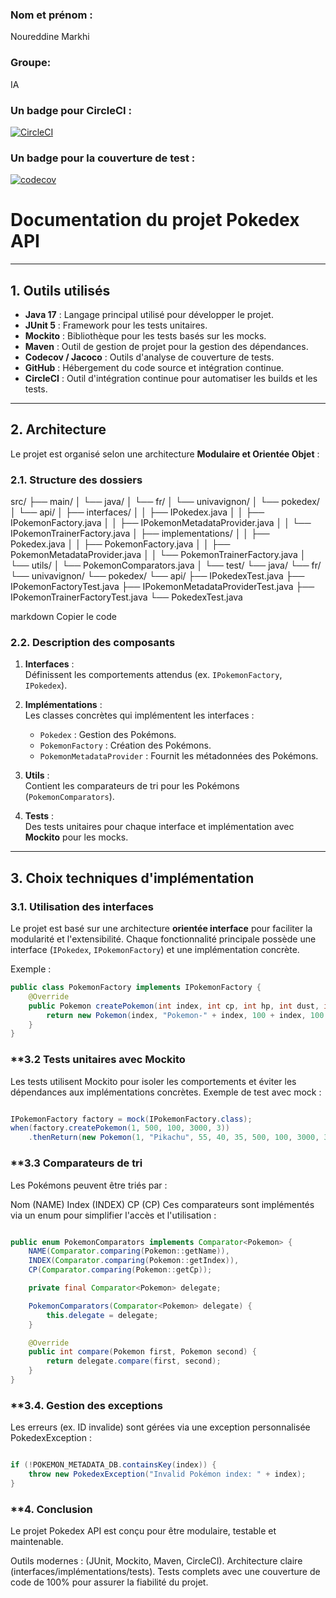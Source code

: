 ### Nom et prénom : 
Noureddine Markhi 
### Groupe: 
IA
### Un badge pour CircleCI :
[![CircleCI](https://dl.circleci.com/status-badge/img/circleci/EhXjGu6NS4af4Q4T46kqk4/JDLGy8q4t2ehBvrgtSPBth/tree/main.svg?style=svg)](https://dl.circleci.com/status-badge/redirect/circleci/EhXjGu6NS4af4Q4T46kqk4/JDLGy8q4t2ehBvrgtSPBth/tree/main)
### Un badge pour la couverture de test :
[![codecov](https://codecov.io/gh/NoureddineMarkhi/ceri-m1-techniques-de-test/branch/main/graph/badge.svg)](https://codecov.io/gh/NoureddineMarkhi/ceri-m1-techniques-de-test)

# Documentation du projet **Pokedex API**

---

## **1. Outils utilisés**

- **Java 17** : Langage principal utilisé pour développer le projet.
- **JUnit 5** : Framework pour les tests unitaires.
- **Mockito** : Bibliothèque pour les tests basés sur les mocks.
- **Maven** : Outil de gestion de projet pour la gestion des dépendances.
- **Codecov / Jacoco** : Outils d'analyse de couverture de tests.
- **GitHub** : Hébergement du code source et intégration continue.
- **CircleCI** : Outil d'intégration continue pour automatiser les builds et les tests.

---

## **2. Architecture**

Le projet est organisé selon une architecture **Modulaire et Orientée Objet** :

### **2.1. Structure des dossiers**

src/ ├── main/ │ └── java/ │ └── fr/ │ └── univavignon/ │ └── pokedex/ │ └── api/ │ ├── interfaces/ │ │ ├── IPokedex.java │ │ ├── IPokemonFactory.java │ │ ├── IPokemonMetadataProvider.java │ │ └── IPokemonTrainerFactory.java │ ├── implementations/ │ │ ├── Pokedex.java │ │ ├── PokemonFactory.java │ │ ├── PokemonMetadataProvider.java │ │ └── PokemonTrainerFactory.java │ └── utils/ │ └── PokemonComparators.java │ └── test/ └── java/ └── fr/ └── univavignon/ └── pokedex/ └── api/ ├── IPokedexTest.java ├── IPokemonFactoryTest.java ├── IPokemonMetadataProviderTest.java ├── IPokemonTrainerFactoryTest.java └── PokedexTest.java

markdown
Copier le code

### **2.2. Description des composants**

1. **Interfaces** :  
   Définissent les comportements attendus (ex. `IPokemonFactory`, `IPokedex`).

2. **Implémentations** :  
   Les classes concrètes qui implémentent les interfaces :
    - `Pokedex` : Gestion des Pokémons.
    - `PokemonFactory` : Création des Pokémons.
    - `PokemonMetadataProvider` : Fournit les métadonnées des Pokémons.

3. **Utils** :  
   Contient les comparateurs de tri pour les Pokémons (`PokemonComparators`).

4. **Tests** :  
   Des tests unitaires pour chaque interface et implémentation avec **Mockito** pour les mocks.

---

## **3. Choix techniques d'implémentation**

### **3.1. Utilisation des interfaces**
Le projet est basé sur une architecture **orientée interface** pour faciliter la modularité et l'extensibilité. Chaque fonctionnalité principale possède une interface (`IPokedex`, `IPokemonFactory`) et une implémentation concrète.

Exemple :
```java
public class PokemonFactory implements IPokemonFactory {
    @Override
    public Pokemon createPokemon(int index, int cp, int hp, int dust, int candy) {
        return new Pokemon(index, "Pokemon-" + index, 100 + index, 100 + index, 100 + index, cp, hp, dust, candy, 0.0);
    }
}
```

### **3.2 Tests unitaires avec Mockito
Les tests utilisent Mockito pour isoler les comportements et éviter les dépendances aux implémentations concrètes.
Exemple de test avec mock :

```java

IPokemonFactory factory = mock(IPokemonFactory.class);
when(factory.createPokemon(1, 500, 100, 3000, 3))
    .thenReturn(new Pokemon(1, "Pikachu", 55, 40, 35, 500, 100, 3000, 3, 80.0));

```

### **3.3 Comparateurs de tri
Les Pokémons peuvent être triés par :

Nom (NAME)
Index (INDEX)
CP (CP)
Ces comparateurs sont implémentés via un enum pour simplifier l'accès et l'utilisation :

``` java

public enum PokemonComparators implements Comparator<Pokemon> {
    NAME(Comparator.comparing(Pokemon::getName)),
    INDEX(Comparator.comparing(Pokemon::getIndex)),
    CP(Comparator.comparing(Pokemon::getCp));

    private final Comparator<Pokemon> delegate;

    PokemonComparators(Comparator<Pokemon> delegate) {
        this.delegate = delegate;
    }

    @Override
    public int compare(Pokemon first, Pokemon second) {
        return delegate.compare(first, second);
    }
}
```
### **3.4. Gestion des exceptions
Les erreurs (ex. ID invalide) sont gérées via une exception personnalisée PokedexException :

```java

if (!POKEMON_METADATA_DB.containsKey(index)) {
    throw new PokedexException("Invalid Pokémon index: " + index);
}
```

### **4. Conclusion
Le projet Pokedex API est conçu pour être modulaire, testable et maintenable.

Outils modernes : (JUnit, Mockito, Maven, CircleCI).
Architecture claire (interfaces/implémentations/tests).
Tests complets avec une couverture de code de 100% pour assurer la fiabilité du projet.